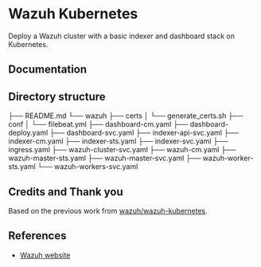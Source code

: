 # Wazuh Kubernetes

Deploy a Wazuh cluster with a basic indexer and dashboard stack on Kubernetes.

## Documentation

## Directory structure

├── README.md
└── wazuh
    ├── certs
    │   └── generate_certs.sh
    ├── conf
    │   └── filebeat.yml
    ├── dashboard-cm.yaml
    ├── dashboard-deploy.yaml
    ├── dashboard-svc.yaml
    ├── indexer-api-svc.yaml
    ├── indexer-cm.yaml
    ├── indexer-sts.yaml
    ├── indexer-svc.yaml
    ├── ingress.yaml
    ├── wazuh-cluster-svc.yaml
    ├── wazuh-cm.yaml
    ├── wazuh-master-sts.yaml
    ├── wazuh-master-svc.yaml
    ├── wazuh-worker-sts.yaml
    └── wazuh-workers-svc.yaml    

## Credits and Thank you

Based on the previous work from [wazuh/wazuh-kubernetes](https://github.com/wazuh/wazuh-kubernetes).

## References

* [Wazuh website](http://wazuh.com)
